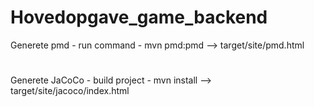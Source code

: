 # Hovedopgave_game_backend
Generete pmd - run command - mvn pmd:pmd --> target/site/pmd.html
#
Generete JaCoCo - build project - mvn install --> target/site/jacoco/index.html
